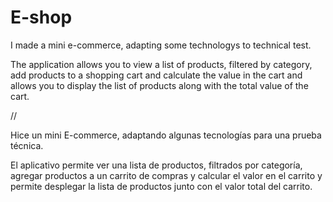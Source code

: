 # E-shop

I made a mini e-commerce, adapting some technologys to technical test.

The application allows you to view a list of products, filtered by category, add products to a shopping cart and calculate the value in the cart and allows you to display the list of products along with the total value of the cart.

//

Hice un mini E-commerce, adaptando algunas tecnologías para una prueba técnica.

El aplicativo permite ver una lista de productos, filtrados por categoría, agregar productos a un carrito de compras y calcular el valor en el carrito y permite desplegar la lista de productos junto con el valor total del carrito.
